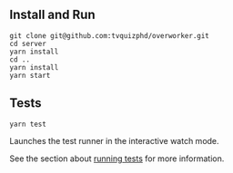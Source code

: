 ## Install and Run 

```
git clone git@github.com:tvquizphd/overworker.git
cd server
yarn install
cd ..
yarn install
yarn start
```

## Tests

```
yarn test
```

Launches the test runner in the interactive watch mode.


See the section about [running tests](https://facebook.github.io/create-react-app/docs/running-tests) for more information.
